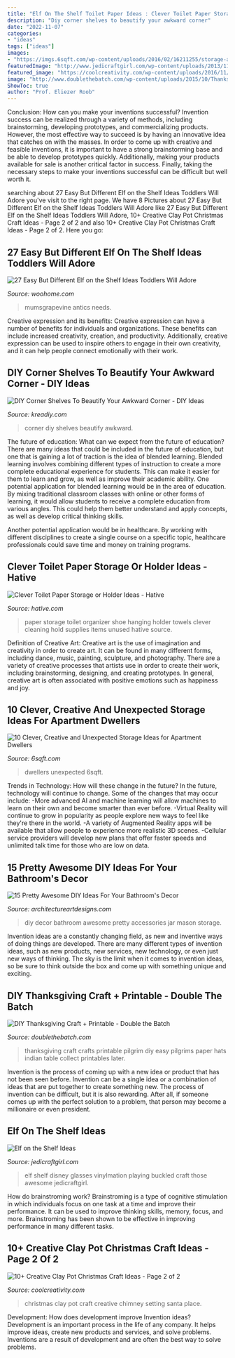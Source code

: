 ```yaml
---
title: "Elf On The Shelf Toilet Paper Ideas : Clever Toilet Paper Storage Or Holder Ideas"
description: "Diy corner shelves to beautify your awkward corner"
date: "2022-11-07"
categories:
- "ideas"
tags: ["ideas"]
images:
- "https://imgs.6sqft.com/wp-content/uploads/2016/02/16211255/storage-above-door.jpg"
featuredImage: "http://www.jedicraftgirl.com/wp-content/uploads/2013/11/elf_on_the_shelf_ideas_23-600x800.jpg"
featured_image: "https://coolcreativity.com/wp-content/uploads/2016/11/Clay-Pot-Christmas-Tree-Craft.jpg"
image: "http://www.doublethebatch.com/wp-content/uploads/2015/10/Thanksgiving-Craft-Pilgrims.jpg"
ShowToc: true
author: "Prof. Eliezer Roob"
---
```



Conclusion: How can you make your inventions successful?
Invention success can be realized through a variety of methods, including brainstorming, developing prototypes, and commercializing products. However, the most effective way to succeed is by having an innovative idea that catches on with the masses. In order to come up with creative and feasible inventions, it is important to have a strong brainstorming base and be able to develop prototypes quickly. Additionally, making your products available for sale is another critical factor in success. Finally, taking the necessary steps to make your inventions successful can be difficult but well worth it.

	

		
searching about 27 Easy But Different Elf on the Shelf Ideas Toddlers Will Adore you've visit to the right page. We have 8 Pictures about 27 Easy But Different Elf on the Shelf Ideas Toddlers Will Adore like 27 Easy But Different Elf on the Shelf Ideas Toddlers Will Adore, 10+ Creative Clay Pot Christmas Craft Ideas - Page 2 of 2 and also 10+ Creative Clay Pot Christmas Craft Ideas - Page 2 of 2. Here you go:
		
    
## 27 Easy But Different Elf On The Shelf Ideas Toddlers Will Adore

<img loading=lazy src="https://www.woohome.com/wp-content/uploads/2019/12/Easy-Elf-On-The-Shelf-Ideas-10.jpg" onerror="this.onerror=null;this.src='https://tse2.mm.bing.net/th?id=OIP.okgp3etdg9dHKH79VkCc4AHaKx&amp;pid=15.1';" alt="27 Easy But Different Elf on the Shelf Ideas Toddlers Will Adore">

_Source: woohome.com_

>mumsgrapevine antics needs. 

	

Creative expression and its benefits:
Creative expression can have a number of benefits for individuals and organizations. These benefits can include increased creativity, creation, and productivity. Additionally, creative expression can be used to inspire others to engage in their own creativity, and it can help people connect emotionally with their work.

    
## DIY Corner Shelves To Beautify Your Awkward Corner - DIY Ideas

<img loading=lazy src="https://kreadiy.com/wp-content/uploads/2017/01/diy-corner-shelves-6.jpg" onerror="this.onerror=null;this.src='https://tse3.mm.bing.net/th?id=OIP.MHdjgMkBTtwKfPwifZeYMAHaLH&amp;pid=15.1';" alt="DIY Corner Shelves To Beautify Your Awkward Corner - DIY Ideas">

_Source: kreadiy.com_

>corner diy shelves beautify awkward. 

	

The future of education: What can we expect from the future of education?
There are many ideas that could be included in the future of education, but one that is gaining a lot of traction is the idea of blended learning. Blended learning involves combining different types of instruction to create a more complete educational experience for students. This can make it easier for them to learn and grow, as well as improve their academic ability.
One potential application for blended learning would be in the area of education. By mixing traditional classroom classes with online or other forms of learning, it would allow students to receive a complete education from various angles. This could help them better understand and apply concepts, as well as develop critical thinking skills.

Another potential application would be in healthcare. By working with different disciplines to create a single course on a specific topic, healthcare professionals could save time and money on training programs.

    
## Clever Toilet Paper Storage Or Holder Ideas - Hative

<img loading=lazy src="https://hative.com/wp-content/uploads/2015/02/toilet-paper-storage/10-toilet-paper-storage.jpg" onerror="this.onerror=null;this.src='https://tse4.mm.bing.net/th?id=OIP.V1iJ1HRHyyE1Y1DOrdDkcQHaJ4&amp;pid=15.1';" alt="Clever Toilet Paper Storage or Holder Ideas - Hative">

_Source: hative.com_

>paper storage toilet organizer shoe hanging holder towels clever cleaning hold supplies items unused hative source. 

	

Definition of Creative Art:
Creative art is the use of imagination and creativity in order to create art. It can be found in many different forms, including dance, music, painting, sculpture, and photography. There are a variety of creative processes that artists use in order to create their work, including brainstorming, designing, and creating prototypes. In general, creative art is often associated with positive emotions such as happiness and joy.

    
## 10 Clever, Creative And Unexpected Storage Ideas For Apartment Dwellers

<img loading=lazy src="https://imgs.6sqft.com/wp-content/uploads/2016/02/16211255/storage-above-door.jpg" onerror="this.onerror=null;this.src='https://tse1.mm.bing.net/th?id=OIP.bhj5qPVavrEzZ2_UbYuVKwHaE7&amp;pid=15.1';" alt="10 Clever, Creative and Unexpected Storage Ideas for Apartment Dwellers">

_Source: 6sqft.com_

>dwellers unexpected 6sqft. 

	

Trends in Technology: How will these change in the future?
In the future, technology will continue to change. Some of the changes that may occur include: 
-More advanced AI and machine learning will allow machines to learn on their own and become smarter than ever before.
-Virtual Reality will continue to grow in popularity as people explore new ways to feel like they're there in the world.
-A variety of Augmented Reality apps will be available that allow people to experience more realistic 3D scenes.
-Cellular service providers will develop new plans that offer faster speeds and unlimited talk time for those who are low on data.

    
## 15 Pretty Awesome DIY Ideas For Your Bathroom&#039;s Decor

<img loading=lazy src="https://www.architectureartdesigns.com/wp-content/uploads/2017/02/15-Pretty-Awesome-DIY-Ideas-For-Your-Bathrooms-Decor-2.jpg" onerror="this.onerror=null;this.src='https://tse4.mm.bing.net/th?id=OIP.ZAelZuF8z9wXfaq5KiVmNgHaWO&amp;pid=15.1';" alt="15 Pretty Awesome DIY Ideas For Your Bathroom&#039;s Decor">

_Source: architectureartdesigns.com_

>diy decor bathroom awesome pretty accessories jar mason storage. 

	

Invention ideas are a constantly changing field, as new and inventive ways of doing things are developed. There are many different types of invention ideas, such as new products, new services, new technology, or even just new ways of thinking. The sky is the limit when it comes to invention ideas, so be sure to think outside the box and come up with something unique and exciting.

    
## DIY Thanksgiving Craft + Printable - Double The Batch

<img loading=lazy src="http://www.doublethebatch.com/wp-content/uploads/2015/10/Thanksgiving-Craft-Pilgrims.jpg" onerror="this.onerror=null;this.src='https://tse2.mm.bing.net/th?id=OIP.sq0utFg-iK-Q5a4HPwb-VQHaLH&amp;pid=15.1';" alt="DIY Thanksgiving Craft + Printable - Double the Batch">

_Source: doublethebatch.com_

>thanksgiving craft crafts printable pilgrim diy easy pilgrims paper hats indian table collect printables later. 

	

Invention is the process of coming up with a new idea or product that has not been seen before. Invention can be a single idea or a combination of ideas that are put together to create something new. The process of invention can be difficult, but it is also rewarding. After all, if someone comes up with the perfect solution to a problem, that person may become a millionaire or even president.

    
## Elf On The Shelf Ideas

<img loading=lazy src="http://www.jedicraftgirl.com/wp-content/uploads/2013/11/elf_on_the_shelf_ideas_23-600x800.jpg" onerror="this.onerror=null;this.src='https://tse2.mm.bing.net/th?id=OIP.b4nkwElUpgOuprhWyufvBwHaJ4&amp;pid=15.1';" alt="Elf on the Shelf Ideas">

_Source: jedicraftgirl.com_

>elf shelf disney glasses vinylmation playing buckled craft those awesome jedicraftgirl. 

	

How do brainstroming work?
Brainstroming is a type of cognitive stimulation in which individuals focus on one task at a time and improve their performance. It can be used to improve thinking skills, memory, focus, and more. Brainstroming has been shown to be effective in improving performance in many different tasks.

    
## 10+ Creative Clay Pot Christmas Craft Ideas - Page 2 Of 2

<img loading=lazy src="https://coolcreativity.com/wp-content/uploads/2016/11/Clay-Pot-Christmas-Tree-Craft.jpg" onerror="this.onerror=null;this.src='https://tse4.mm.bing.net/th?id=OIP.YKJx343X4f0A6Rm_CtcWkgHaLJ&amp;pid=15.1';" alt="10+ Creative Clay Pot Christmas Craft Ideas - Page 2 of 2">

_Source: coolcreativity.com_

>christmas clay pot craft creative chimney setting santa place. 

	

Development: How does development improve Invention ideas?
Development is an important process in the life of any company. It helps improve ideas, create new products and services, and solve problems. Inventions are a result of development and are often the best way to solve problems.

